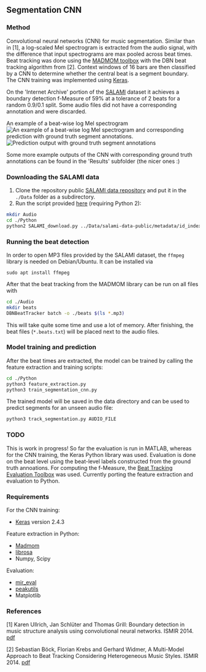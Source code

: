 ## Segmentation CNN

### Method
Convolutional neural networks (CNN) for music segmentation. Similar than in [1], a log-scaled Mel spectrogram is extracted from the audio signal, with the difference that input spectrograms are max pooled across beat times. Beat tracking was done using the [MADMOM toolbox](https://github.com/CPJKU/madmom) with the DBN beat tracking algorithm from [2]. Context windows of 16 bars are then classified by a CNN to determine whether the central beat is a segment boundary. The CNN training was implemented using [Keras](http://keras.io/).

On the 'Internet Archive' portion of the [SALAMI](http://ddmal.music.mcgill.ca/research/salami/annotations) dataset it achieves a boundary detection f-Measure of 59% at a tolerance of 2 beats for a random 0.9/0.1 split. Some audio files did not have a corresponding annotation and were discarded.

An example of a beat-wise log Mel spectrogram
![An example of a beat-wise log Mel spectrogram](Results/1279_spec.png "")
and corresponding prediction with ground truth segment annotations.
![Prediction output with ground truth segment annotations](Results/1279.png "")

Some more example outputs of the CNN with corresponding ground truth annotations can be found in the 'Results' subfolder (the nicer ones :)

### Downloading the SALAMI data

1. Clone the repository public [SALAMI data repository](https://github.com/DDMAL/salami-data-public) and put it in the `./Data` folder as a subdirectory.
2. Run the script provided [here](https://github.com/DDMAL/SALAMI/blob/master/SALAMI_download.py) (requiring Python 2):

```bash
mkdir Audio
cd ./Python
python2 SALAMI_download.py ../Data/salami-data-public/metadata/id_index_internetarchive.csv ../Audio/
```

### Running the beat detection

In order to open MP3 files provided by the SALAMI dataset, the `ffmpeg` library is needed on Debian/Ubuntu. It can be installed via

```
sudo apt install ffmpeg
```

After that the beat tracking from the MADMOM library can be run on all files with

```bash
cd ./Audio
mkdir beats
DBNBeatTracker batch -o ./beats $(ls *.mp3)
```

This will take quite some time and use a lot of memory. After finishing, the beat files  (`*.beats.txt`) will be placed next to the audio files.

### Model training and prediction

After the beat times are extracted, the model can be trained by calling the feature extraction and training scripts:

```bash
cd ./Python
python3 feature_extraction.py
python3 train_segmentation_cnn.py
```

The trained model will be saved in the data directory and can be used to predict segments for an unseen audio file:

```bash
python3 track_segmentation.py AUDIO_FILE
```

### TODO
This is work in progress! So far the evaluation is run in MATLAB, whereas for the CNN training, the Keras Python library was used. Evaluation is done on the beat level using the beat-level labels constructed from the ground truth annoations. For computing the f-Measure, the [Beat Tracking Evaluation Toolbox](https://code.soundsoftware.ac.uk/projects/beat-evaluation/) was used. Currently porting the feature extraction and evaluation to Python.

### Requirements

For the CNN training:

* [Keras](http://keras.io/) version 2.4.3

Feature extraction in Python:
* [Madmom](https://github.com/CPJKU/madmom)
* [librosa](https://github.com/librosa/librosa)
* Numpy, Scipy

Evaluation:
* [mir_eval](https://github.com/craffel/mir_eval)
* [peakutils](https://pypi.python.org/pypi/PeakUtils)
* Matplotlib


### References

[1] Karen Ullrich, Jan Schlüter and Thomas Grill: Boundary detection in music structure analysis using convolutional neural networks. ISMIR 2014. [pdf](http://www.ofai.at/~jan.schlueter/pubs/2014_ismir.pdf)

[2] Sebastian Böck, Florian Krebs and Gerhard Widmer, A Multi-Model Approach to Beat Tracking Considering Heterogeneous Music Styles. ISMIR 2014. [pdf](http://www.terasoft.com.tw/conf/ismir2014/proceedings/T108_367_Paper.pdf)



